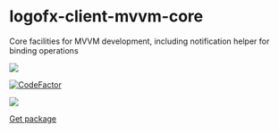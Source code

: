 # logofx-client-mvvm-core
Core facilities for MVVM development, including notification helper for binding operations

<img src=https://ci.appveyor.com/api/projects/status/github/logofx/logofx-client-mvvm-core>

[![CodeFactor](https://www.codefactor.io/repository/github/logofx/logofx-client-mvvm-core/badge)](https://www.codefactor.io/repository/github/logofx/logofx-client-mvvm-core)

<img src=https://img.shields.io/nuget/dt/LogoFX.Client.Mvvm.Core>

[Get package](https://www.nuget.org/packages/LogoFX.Client.Mvvm.Core)